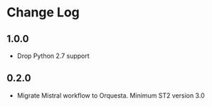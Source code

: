 # Change Log

## 1.0.0

* Drop Python 2.7 support

## 0.2.0

- Migrate Mistral workflow to Orquesta. Minimum ST2 version 3.0
